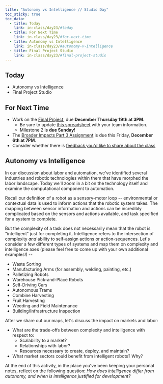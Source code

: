 ```yaml
---
title: "Autonomy vs Intelligence // Studio Day"
toc_sticky: true
toc_data:
  - title: Today
    link: in-class/day23/#today
  - title: For Next Time
    link: in-class/day23/#for-next-time
  - title: Autonomy vs Intelligence
    link: in-class/day23/#autonomy-v-intelligence
  - title: Final Project Studio 
    link: in-class/day23/#final-project-studio
---
```

## Today
* Autonomy vs Intelligence
* Final Project Studio

## For Next Time
* Work on the [Final Project](../assignments/final_project.md), due **December Thursday 19th at 3PM**.
    * Be sure to update [this spreadsheet](https://docs.google.com/spreadsheets/d/1jNmGA6Lxs90oOHcQR8DOHVDKfWE9OdGI3tmLi_gVgD4/edit?usp=sharing) with your team information.
    * Milestone 2 is **due Sunday!** 
* The [Broader Impacts Part 3 Assignment](https://canvas.olin.edu/courses/822/assignments/13047) is due this Friday, **December 6th at 7PM**.
* Consider whether there is [feedback you'd like to share about the class](https://forms.gle/giCwA1pkr4y3e4T37)

## Autonomy vs Intelligence
In our discussion about labor and automation, we've identified several industries and robotic technologies within them that have morphed the labor landscape. Today we'll zoom in a bit on the technology itself and examine the computational component to automation.

Recall our definition of a robot as a sensory-motor loop -- environmental or contextual data is used to inform actions that the robotic system takes. The mapping between sensor information and actions can be incredibly complicated based on the sensors and actions available, and task specified for a system to complete. 

But the complexity of a task does not necessarily mean that the robot is "intelligent" just for completing it. Intelligence refers to the intersection of complexity _and_ ability to self-assign actions or action-sequences. Let's consider a few different types of systems and map them on complexity and intelligence axes (please feel free to come up with your own additional examples!) -- 

* Waste Sorting
* Manufacturing Arms (for assembly, welding, painting, etc.)
* Palletizing Robots
* Warehouse Pick-and-Place Robots
* Self-Driving Cars
* Autonomous Trams
* Combine Harvesting
* Fruit Harvesting
* Weeding and Field Maintenance
* Building/Infrastructure Inspection

After we share out our maps, let's discuss the impact on markets and labor:

* What are the trade-offs between complexity and intelligence with respect to:
   * Scalability to a market?
   * Relationships with labor?
   * Resources necessary to create, deploy, and maintain?
* What market sectors could benefit from intelligent robots? Why?

At the end of this activity, in the place you've been keeping your personal notes, reflect on the following question: _How does intelligence differ from autonomy, and when is intelligence justified for development?_
